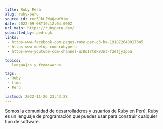 ```yaml
---
title: Ruby Perú
slug: ruby-peru
source_id: rec5JkLJWaQawfVtm
date: 2022-09-08T19:12:04.000Z
url_main: https://rubyperu.dev/
submitted_by: pedrogk
links: 
 - https-www-facebook-com-pages-ruby-per-c3-ba-191872640917345
 - https-www-meetup-com-rubyperu
 - https-www-youtube-com-channel-uc8o1rtdk93nt-f2etjy3p5a

topics: 
 - lenguajes-y-frameworks

tags: 
 - Ruby
 - Lima
 - Perú

lastmod: 2022-11-26 23:43:28
---
```


Somos la comunidad de desarrolladores y usuarios de Ruby en Perú. Ruby es un lenguaje de programación que puedes usar para construir cualquier tipo de software.
